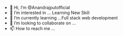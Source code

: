 - 👋 Hi, I’m @Anandrajputofficial
- 👀 I’m interested in ... Learning New Skill
- 🌱 I’m currently learning ...Full stack web development
- 💞️ I’m looking to collaborate on ...
- 📫 How to reach me ...

<!---
Anandrajputofficial/Anandrajputofficial is a ✨ special ✨ repository because its `README.md` (this file) appears on your GitHub profile.
You can click the Preview link to take a look at your changes.
--->
